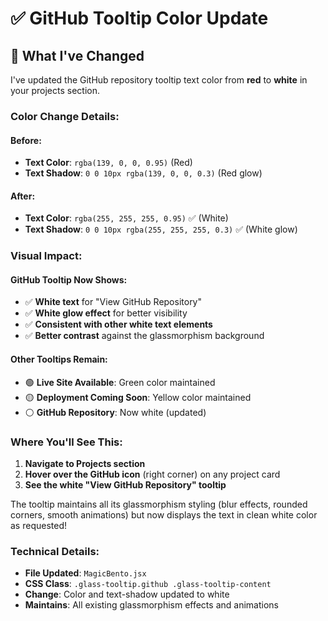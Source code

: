 # ✅ GitHub Tooltip Color Update

## 🎯 What I've Changed

I've updated the GitHub repository tooltip text color from **red** to **white** in your projects section.

### **Color Change Details:**

#### **Before:**
- **Text Color**: `rgba(139, 0, 0, 0.95)` (Red)
- **Text Shadow**: `0 0 10px rgba(139, 0, 0, 0.3)` (Red glow)

#### **After:**
- **Text Color**: `rgba(255, 255, 255, 0.95)` ✅ (White)
- **Text Shadow**: `0 0 10px rgba(255, 255, 255, 0.3)` ✅ (White glow)

### **Visual Impact:**

#### **GitHub Tooltip Now Shows:**
- ✅ **White text** for "View GitHub Repository"
- ✅ **White glow effect** for better visibility
- ✅ **Consistent with other white text elements**
- ✅ **Better contrast** against the glassmorphism background

#### **Other Tooltips Remain:**
- 🟢 **Live Site Available**: Green color maintained
- 🟡 **Deployment Coming Soon**: Yellow color maintained
- ⚪ **GitHub Repository**: Now white (updated)

### **Where You'll See This:**

1. **Navigate to Projects section**
2. **Hover over the GitHub icon** (right corner) on any project card
3. **See the white "View GitHub Repository" tooltip**

The tooltip maintains all its glassmorphism styling (blur effects, rounded corners, smooth animations) but now displays the text in clean white color as requested!

### **Technical Details:**
- **File Updated**: `MagicBento.jsx`
- **CSS Class**: `.glass-tooltip.github .glass-tooltip-content`
- **Change**: Color and text-shadow updated to white
- **Maintains**: All existing glassmorphism effects and animations